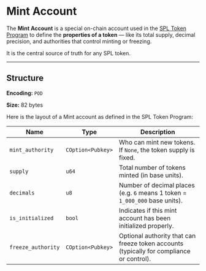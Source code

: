 # Mint Account

The **Mint Account** is a special on-chain account used in the [SPL Token Program](https://spl.solana.com/token) to define the **properties of a token** — like its total supply, decimal precision, and authorities that control minting or freezing.

It is the central source of truth for any SPL token.

---

## Structure

**Encoding:** `POD`

**Size:** 82 bytes

Here is the layout of a Mint account as defined in the SPL Token Program:

| Name | Type | Description |
| ---- | ---- | ----------- |
| `mint_authority` | `COption<Pubkey>` | Who can mint new tokens. If `None`, the token supply is fixed. |
| `supply` | `u64` | Total number of tokens minted (in base units). |
| `decimals` | `u8` | Number of decimal places (e.g. `6` means 1 token = `1_000_000` base units). |
| `is_initialized` | `bool` | Indicates if this mint account has been initialized properly. |
| `freeze_authority` | `COption<Pubkey>` | Optional authority that can freeze token accounts (typically for compliance or control). |


